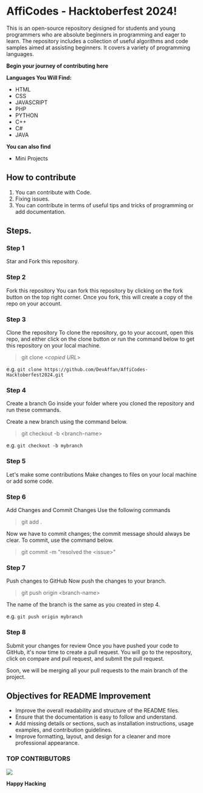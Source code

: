# AffiCodes - Hacktoberfest 2024!

This is an open-source repository designed for students and young programmers who are absolute beginners in programming and eager to learn. The repository includes a collection of useful algorithms and code samples aimed at assisting beginners. It covers a variety of programming languages.

**Begin your journey of contributing here**<br />

**Languages You Will Find:**<br />
- HTML<br />
- CSS<br />
- JAVASCRIPT<br />
- PHP<br />
- PYTHON<br />
- C++<br />
- C#<br />
- JAVA<br />

**You can also find**<br />
- Mini Projects 

## How to contribute
1. You can contribute with Code.
2. Fixing issues.
3. You can contribute in terms of useful tips and tricks of programming or add documentation.

## Steps.
### Step 1
Star and Fork this repository.
### Step 2 
Fork this repository
You can fork this repository by clicking on the fork button on the top right corner. Once you fork, this will create a copy of the repo on your account.
### Step 3 
Clone the repository 
To clone the repository, go to your account, open this repo, and either click on the clone button or run the command below to get this repository on your local machine.

> git clone <_copied URL_>

e.g. `git clone https://github.com/DevAffan/AffiCodes-Hacktoberfest2024.git`

### Step 4 
Create a branch
Go inside your folder where you cloned the repository and run these commands.

Create a new branch using the command below.

> git checkout -b \<branch-name\>

e.g. `git checkout -b mybranch`

### Step 5 
Let's make some contributions
Make changes to files on your local machine or add some code. 

### Step 6 
Add Changes and Commit Changes
Use the following commands

> git add .

Now we have to commit changes; the commit message should always be clear. To commit, use the command below.

> git commit -m "resolved the \<issue\>"

### Step 7 
Push changes to GitHub
Now push the changes to your branch.

> git push origin \<branch-name\>

The name of the branch is the same as you created in step 4.

e.g. `git push origin mybranch`

### Step 8 
Submit your changes for review
Once you have pushed your code to GitHub, it's now time to create a pull request. You will go to the repository, click on compare and pull request, and submit the pull request.

Soon, we will be merging all your pull requests to the main branch of the project.

## Objectives for README Improvement
- Improve the overall readability and structure of the README files.
- Ensure that the documentation is easy to follow and understand.
- Add missing details or sections, such as installation instructions, usage examples, and contribution guidelines.
- Improve formatting, layout, and design for a cleaner and more professional appearance.

### TOP CONTRIBUTORS

<a href="https://github.com/DevAffan/AffiCodes/graphs/contributors">
  <img src="https://contrib.rocks/image?repo=DevAffan/AffiCodes" />
</a>

**Happy Hacking**
